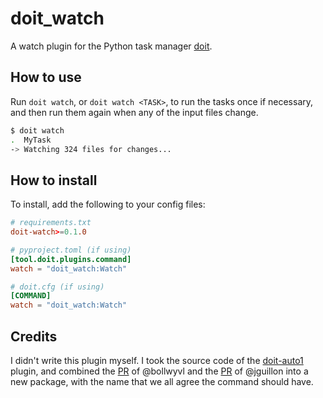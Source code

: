 # doit_watch

A watch plugin for the Python task manager [doit](https://pydoit.org).

## How to use

Run `doit watch`, or `doit watch <TASK>`, to run the tasks once if
necessary, and then run them again when any of the input files change.

```sh
$ doit watch
.  MyTask
-> Watching 324 files for changes...
```

## How to install

To install, add the following to your config files:

```conf
# requirements.txt
doit-watch>=0.1.0
```

```conf
# pyproject.toml (if using)
[tool.doit.plugins.command]
watch = "doit_watch:Watch"
```

```conf
# doit.cfg (if using)
[COMMAND]
watch = "doit_watch:Watch"
```

## Credits

I didn't write this plugin myself. I took the source code of the
[doit-auto1](https://github.com/pydoit/doit-auto1) plugin, and
combined the [PR](https://github.com/pydoit/doit-auto1/pull/1) of
@bollwyvl and the [PR](https://github.com/pydoit/doit-auto1/pull/2) of
@jguillon into a new package, with the name that we all agree the
command should have.
